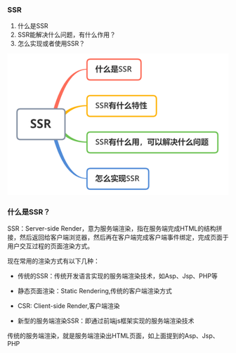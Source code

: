 ### SSR

1. 什么是SSR
2. SSR能解决什么问题，有什么作用？
3. 怎么实现或者使用SSR？

![认识服务端渲染](../../../public/images/i20.png)

### 什么是SSR？

SSR：Server-side Render，意为服务端渲染，指在服务端完成HTML的结构拼接，然后返回给客户端浏览器，然后再在客户端完成客户端事件绑定，完成页面于用户交互过程的页面渲染方式。

现在常用的渲染方式有以下几种：

* 传统的SSR：传统开发语言实现的服务端渲染技术，如Asp、Jsp、PHP等

* 静态页面渲染：Static Rendering,传统的客户端渲染方式

* CSR: Client-side Render,客户端渲染

* 新型的服务端渲染SSR：即通过前端js框架实现的服务端渲染技术

传统的服务端渲染，就是服务端渲染出HTML页面，如上面提到的Asp、Jsp、PHP

